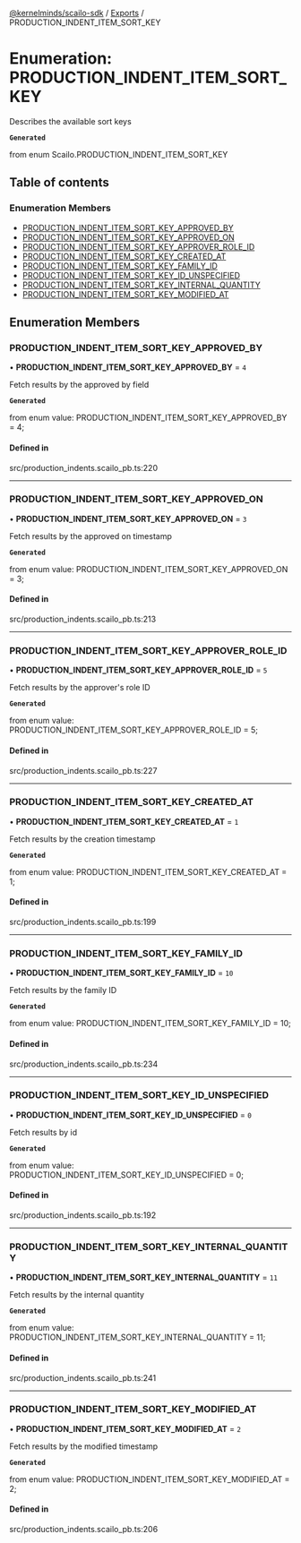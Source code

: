 [@kernelminds/scailo-sdk](../README.md) / [Exports](../modules.md) / PRODUCTION\_INDENT\_ITEM\_SORT\_KEY

# Enumeration: PRODUCTION\_INDENT\_ITEM\_SORT\_KEY

Describes the available sort keys

**`Generated`**

from enum Scailo.PRODUCTION_INDENT_ITEM_SORT_KEY

## Table of contents

### Enumeration Members

- [PRODUCTION\_INDENT\_ITEM\_SORT\_KEY\_APPROVED\_BY](PRODUCTION_INDENT_ITEM_SORT_KEY.md#production_indent_item_sort_key_approved_by)
- [PRODUCTION\_INDENT\_ITEM\_SORT\_KEY\_APPROVED\_ON](PRODUCTION_INDENT_ITEM_SORT_KEY.md#production_indent_item_sort_key_approved_on)
- [PRODUCTION\_INDENT\_ITEM\_SORT\_KEY\_APPROVER\_ROLE\_ID](PRODUCTION_INDENT_ITEM_SORT_KEY.md#production_indent_item_sort_key_approver_role_id)
- [PRODUCTION\_INDENT\_ITEM\_SORT\_KEY\_CREATED\_AT](PRODUCTION_INDENT_ITEM_SORT_KEY.md#production_indent_item_sort_key_created_at)
- [PRODUCTION\_INDENT\_ITEM\_SORT\_KEY\_FAMILY\_ID](PRODUCTION_INDENT_ITEM_SORT_KEY.md#production_indent_item_sort_key_family_id)
- [PRODUCTION\_INDENT\_ITEM\_SORT\_KEY\_ID\_UNSPECIFIED](PRODUCTION_INDENT_ITEM_SORT_KEY.md#production_indent_item_sort_key_id_unspecified)
- [PRODUCTION\_INDENT\_ITEM\_SORT\_KEY\_INTERNAL\_QUANTITY](PRODUCTION_INDENT_ITEM_SORT_KEY.md#production_indent_item_sort_key_internal_quantity)
- [PRODUCTION\_INDENT\_ITEM\_SORT\_KEY\_MODIFIED\_AT](PRODUCTION_INDENT_ITEM_SORT_KEY.md#production_indent_item_sort_key_modified_at)

## Enumeration Members

### PRODUCTION\_INDENT\_ITEM\_SORT\_KEY\_APPROVED\_BY

• **PRODUCTION\_INDENT\_ITEM\_SORT\_KEY\_APPROVED\_BY** = ``4``

Fetch results by the approved by field

**`Generated`**

from enum value: PRODUCTION_INDENT_ITEM_SORT_KEY_APPROVED_BY = 4;

#### Defined in

src/production_indents.scailo_pb.ts:220

___

### PRODUCTION\_INDENT\_ITEM\_SORT\_KEY\_APPROVED\_ON

• **PRODUCTION\_INDENT\_ITEM\_SORT\_KEY\_APPROVED\_ON** = ``3``

Fetch results by the approved on timestamp

**`Generated`**

from enum value: PRODUCTION_INDENT_ITEM_SORT_KEY_APPROVED_ON = 3;

#### Defined in

src/production_indents.scailo_pb.ts:213

___

### PRODUCTION\_INDENT\_ITEM\_SORT\_KEY\_APPROVER\_ROLE\_ID

• **PRODUCTION\_INDENT\_ITEM\_SORT\_KEY\_APPROVER\_ROLE\_ID** = ``5``

Fetch results by the approver's role ID

**`Generated`**

from enum value: PRODUCTION_INDENT_ITEM_SORT_KEY_APPROVER_ROLE_ID = 5;

#### Defined in

src/production_indents.scailo_pb.ts:227

___

### PRODUCTION\_INDENT\_ITEM\_SORT\_KEY\_CREATED\_AT

• **PRODUCTION\_INDENT\_ITEM\_SORT\_KEY\_CREATED\_AT** = ``1``

Fetch results by the creation timestamp

**`Generated`**

from enum value: PRODUCTION_INDENT_ITEM_SORT_KEY_CREATED_AT = 1;

#### Defined in

src/production_indents.scailo_pb.ts:199

___

### PRODUCTION\_INDENT\_ITEM\_SORT\_KEY\_FAMILY\_ID

• **PRODUCTION\_INDENT\_ITEM\_SORT\_KEY\_FAMILY\_ID** = ``10``

Fetch results by the family ID

**`Generated`**

from enum value: PRODUCTION_INDENT_ITEM_SORT_KEY_FAMILY_ID = 10;

#### Defined in

src/production_indents.scailo_pb.ts:234

___

### PRODUCTION\_INDENT\_ITEM\_SORT\_KEY\_ID\_UNSPECIFIED

• **PRODUCTION\_INDENT\_ITEM\_SORT\_KEY\_ID\_UNSPECIFIED** = ``0``

Fetch results by id

**`Generated`**

from enum value: PRODUCTION_INDENT_ITEM_SORT_KEY_ID_UNSPECIFIED = 0;

#### Defined in

src/production_indents.scailo_pb.ts:192

___

### PRODUCTION\_INDENT\_ITEM\_SORT\_KEY\_INTERNAL\_QUANTITY

• **PRODUCTION\_INDENT\_ITEM\_SORT\_KEY\_INTERNAL\_QUANTITY** = ``11``

Fetch results by the internal quantity

**`Generated`**

from enum value: PRODUCTION_INDENT_ITEM_SORT_KEY_INTERNAL_QUANTITY = 11;

#### Defined in

src/production_indents.scailo_pb.ts:241

___

### PRODUCTION\_INDENT\_ITEM\_SORT\_KEY\_MODIFIED\_AT

• **PRODUCTION\_INDENT\_ITEM\_SORT\_KEY\_MODIFIED\_AT** = ``2``

Fetch results by the modified timestamp

**`Generated`**

from enum value: PRODUCTION_INDENT_ITEM_SORT_KEY_MODIFIED_AT = 2;

#### Defined in

src/production_indents.scailo_pb.ts:206
